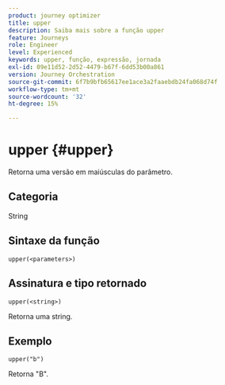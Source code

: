 ```yaml
---
product: journey optimizer
title: upper
description: Saiba mais sobre a função upper
feature: Journeys
role: Engineer
level: Experienced
keywords: upper, função, expressão, jornada
exl-id: 09e11d52-2d52-4479-b67f-6dd53b00a861
version: Journey Orchestration
source-git-commit: 6f7b9bfb65617ee1ace3a2faaebdb24fa068d74f
workflow-type: tm+mt
source-wordcount: '32'
ht-degree: 15%

---
```


# upper {#upper}

Retorna uma versão em maiúsculas do parâmetro.

## Categoria

String

## Sintaxe da função

`upper(<parameters>)`

## Assinatura e tipo retornado

`upper(<string>)`

Retorna uma string.

## Exemplo

`upper("b")`

Retorna &quot;B&quot;.
